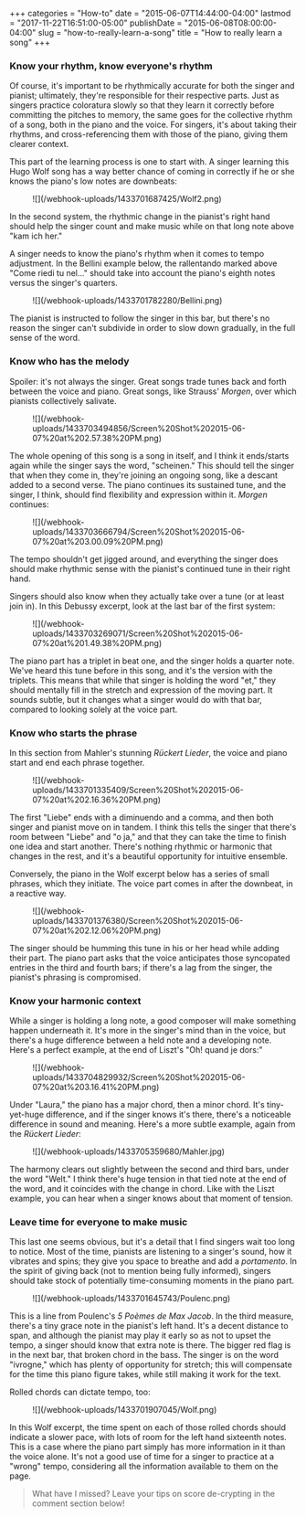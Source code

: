 +++
categories = "How-to"
date = "2015-06-07T14:44:00-04:00"
lastmod = "2017-11-22T16:51:00-05:00"
publishDate = "2015-06-08T08:00:00-04:00"
slug = "how-to-really-learn-a-song"
title = "How to really learn a song"
+++

### Know your rhythm, know everyone's rhythm

Of course, it's important to be rhythmically accurate for both the singer and pianist; ultimately, they're responsible for their respective parts. Just as singers practice coloratura slowly so that they learn it correctly before committing the pitches to memory, the same goes for the collective rhythm of a song, both in the piano and the voice. For singers, it's about taking their rhythms, and cross-referencing them with those of the piano, giving them clearer context.

This part of the learning process is one to start with. A singer learning this Hugo Wolf song has a way better chance of coming in correctly if he or she knows the piano's low notes are downbeats:

<figure data-type="image">
![](/webhook-uploads/1433701687425/Wolf2.png)
</figure>

In the second system, the rhythmic change in the pianist's right hand should help the singer count and make music while on that long note above "kam ich her."

A singer needs to know the piano's rhythm when it comes to tempo adjustment. In the Bellini example below, the rallentando marked above "Come riedi tu nel..." should take into account the piano's eighth notes versus the singer's quarters.

<figure data-type="image">
![](/webhook-uploads/1433701782280/Bellini.png)
</figure>

The pianist is instructed to follow the singer in this bar, but there's no reason the singer can't subdivide in order to slow down gradually, in the full sense of the word.

### Know who has the melody

Spoiler: it's not always the singer. Great songs trade tunes back and forth between the voice and piano. Great songs, like Strauss' *Morgen*, over which pianists collectively salivate. 

<figure data-type="image">
![](/webhook-uploads/1433703494856/Screen%20Shot%202015-06-07%20at%202.57.38%20PM.png)
</figure>

The whole opening of this song is a song in itself, and I think it ends/starts again while the singer says the word, "scheinen." This should tell the singer that when they come in, they're joining an ongoing song, like a descant added to a second verse. The piano continues its sustained tune, and the singer, I think, should find flexibility and expression within it. *Morgen* continues:

<figure data-type="image">
![](/webhook-uploads/1433703666794/Screen%20Shot%202015-06-07%20at%203.00.09%20PM.png)
</figure>

The tempo shouldn't get jigged around, and everything the singer does should make rhythmic sense with the pianist's continued tune in their right hand.

Singers should also know when they actually take over a tune (or at least join in). In this Debussy excerpt, look at the last bar of the first system:

<figure data-type="image">
![](/webhook-uploads/1433703269071/Screen%20Shot%202015-06-07%20at%201.49.38%20PM.png)
</figure>

The piano part has a triplet in beat one, and the singer holds a quarter note. We've heard this tune before in this song, and it's the version with the triplets. This means that while that singer is holding the word "et," they should mentally fill in the stretch and expression of the moving part. It sounds subtle, but it changes what a singer would do with that bar, compared to looking solely at the voice part.

### Know who starts the phrase

In this section from Mahler's stunning *Rückert Lieder*, the voice and piano start and end each phrase together. 

<figure data-type="image">
![](/webhook-uploads/1433701335409/Screen%20Shot%202015-06-07%20at%202.16.36%20PM.png)
</figure>

The first "Liebe" ends with a diminuendo and a comma, and then both singer and pianist move on in tandem. I think this tells the singer that there's room between "Liebe" and "o ja," and that they can take the time to finish one idea and start another. There's nothing rhythmic or harmonic that changes in the rest, and it's a beautiful opportunity for intuitive ensemble.

Conversely, the piano in the Wolf excerpt below has a series of small phrases, which they initiate. The voice part comes in after the downbeat, in a reactive way. 

<figure data-type="image">
![](/webhook-uploads/1433701376380/Screen%20Shot%202015-06-07%20at%202.12.06%20PM.png)
</figure>

The singer should be humming this tune in his or her head while adding their part. The piano part asks that the voice anticipates those syncopated entries in the third and fourth bars; if there's a lag from the singer, the pianist's phrasing is compromised.

### Know your harmonic context

While a singer is holding a long note, a good composer will make something happen underneath it. It's more in the singer's mind than in the voice, but there's a huge difference between a held note and a developing note. Here's a perfect example, at the end of Liszt's "Oh! quand je dors:"

<figure data-type="image">
![](/webhook-uploads/1433704829932/Screen%20Shot%202015-06-07%20at%203.16.41%20PM.png)
</figure>

Under "Laura," the piano has a major chord, then a minor chord. It's tiny-yet-huge difference, and if the singer knows it's there, there's a noticeable difference in sound and meaning. Here's a more subtle example, again from the *Rückert Lieder*:

<figure data-type="image">
![](/webhook-uploads/1433705359680/Mahler.jpg)
</figure>

The harmony clears out slightly between the second and third bars, under the word "Welt." I think there's huge tension in that tied note at the end of the word, and it coincides with the change in chord. Like with the Liszt example, you can hear when a singer knows about that moment of tension.

### Leave time for everyone to make music

This last one seems obvious, but it's a detail that I find singers wait too long to notice. Most of the time, pianists are listening to a singer's sound, how it vibrates and spins; they give you space to breathe and add a *portamento*. In the spirit of giving back (not to mention being fully informed), singers should take stock of potentially time-consuming moments in the piano part. 

<figure data-type="image">
![](/webhook-uploads/1433701645743/Poulenc.png)
</figure>

This is a line from Poulenc's *5 Poèmes de Max Jacob*. In the third measure, there's a tiny grace note in the pianist's left hand. It's a decent distance to span, and although the pianist may play it early so as not to upset the tempo, a singer should know that extra note is there. The bigger red flag is in the next bar, that broken chord in the bass. The singer is on the word "ivrogne," which has plenty of opportunity for stretch; this will compensate for the time this piano figure takes, while still making it work for the text.

Rolled chords can dictate tempo, too:

<figure data-type="image">
![](/webhook-uploads/1433701907045/Wolf.png)
</figure>

In this Wolf excerpt, the time spent on each of those rolled chords should indicate a slower pace, with lots of room for the left hand sixteenth notes. This is a case where the piano part simply has more information in it than the voice alone. It's not a good use of time for a singer to practice at a "wrong" tempo, considering all the information available to them on the page.

> What have I missed? Leave your tips on score de-crypting in the comment section below!
